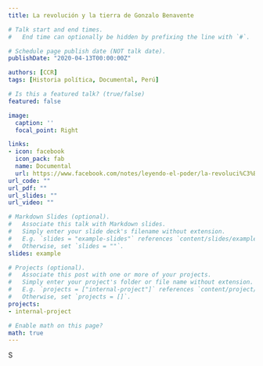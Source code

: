 ```yaml
---
title: La revolución y la tierra de Gonzalo Benavente

# Talk start and end times.
#   End time can optionally be hidden by prefixing the line with `#`.

# Schedule page publish date (NOT talk date).
publishDate: "2020-04-13T00:00:00Z"

authors: [CCR]
tags: [Historia política, Documental, Perú]

# Is this a featured talk? (true/false)
featured: false

image:
  caption: ''
  focal_point: Right

links:
- icon: facebook
  icon_pack: fab
  name: Documental
  url: https://www.facebook.com/notes/leyendo-el-poder/la-revoluci%C3%B3n-y-la-tierra-de-gonzalo-benavente/1610392695779865/
url_code: ""
url_pdf: ""
url_slides: ""
url_video: ""

# Markdown Slides (optional).
#   Associate this talk with Markdown slides.
#   Simply enter your slide deck's filename without extension.
#   E.g. `slides = "example-slides"` references `content/slides/example-slides.md`.
#   Otherwise, set `slides = ""`.
slides: example

# Projects (optional).
#   Associate this post with one or more of your projects.
#   Simply enter your project's folder or file name without extension.
#   E.g. `projects = ["internal-project"]` references `content/project/deep-learning/index.md`.
#   Otherwise, set `projects = []`.
projects:
- internal-project

# Enable math on this page?
math: true
---
```


S
